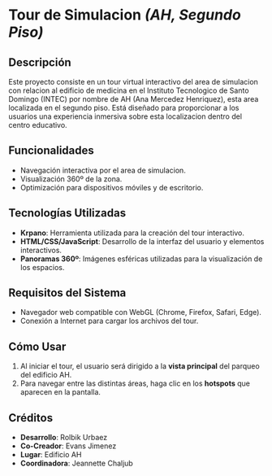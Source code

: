 # Tour de Simulacion _(AH, Segundo Piso)_

## Descripción

Este proyecto consiste en un tour virtual interactivo del area de simulacion con relacion al edificio de medicina en el Instituto Tecnologico de Santo Domingo (INTEC) por nombre de AH (Ana Mercedez Henriquez), esta area localizada en el segundo piso. Está diseñado para proporcionar a los usuarios una experiencia inmersiva sobre esta localizacion dentro del centro educativo.

## Funcionalidades

- Navegación interactiva por el area de simulacion.
- Visualización 360º de la zona.
- Optimización para dispositivos móviles y de escritorio.

## Tecnologías Utilizadas

- **Krpano**: Herramienta utilizada para la creación del tour interactivo.
- **HTML/CSS/JavaScript**: Desarrollo de la interfaz del usuario y elementos interactivos.
- **Panoramas 360º**: Imágenes esféricas utilizadas para la visualización de los espacios.

## Requisitos del Sistema

- Navegador web compatible con WebGL (Chrome, Firefox, Safari, Edge).
- Conexión a Internet para cargar los archivos del tour.

## Cómo Usar

1. Al iniciar el tour, el usuario será dirigido a la **vista principal** del parqueo del edificio AH.
2. Para navegar entre las distintas áreas, haga clic en los **hotspots** que aparecen en la pantalla.

## Créditos

- **Desarrollo**: Rolbik Urbaez
- **Co-Creador**: Evans Jimenez
- **Lugar**: Edificio AH
- **Coordinadora**: Jeannette Chaljub

